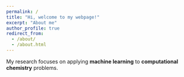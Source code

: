 ```yaml
---
permalink: /
title: "Hi, welcome to my webpage!"
excerpt: "About me"
author_profile: true
redirect_from: 
  - /about/
  - /about.html
---
```


My research focuses on applying <b>machine learning</b> to <b>computational chemistry</b> problems.

